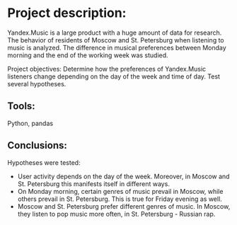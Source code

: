 # Project description:

Yandex.Music is a large product with a huge amount of data for research. The behavior of residents of Moscow and St. Petersburg when listening to music is analyzed. The difference in musical preferences between Monday morning and the end of the working week was studied.

Project objectives:
Determine how the preferences of Yandex.Music listeners change depending on the day of the week and time of day. Test several hypotheses.

## Tools:
Python, pandas

## Conclusions:
Hypotheses were tested:
- User activity depends on the day of the week. Moreover, in Moscow and St. Petersburg this manifests itself in different ways.
- On Monday morning, certain genres of music prevail in Moscow, while others prevail in St. Petersburg. This is true for Friday evening as well.
- Moscow and St. Petersburg prefer different genres of music. In Moscow, they listen to pop music more often, in St. Petersburg - Russian rap.
